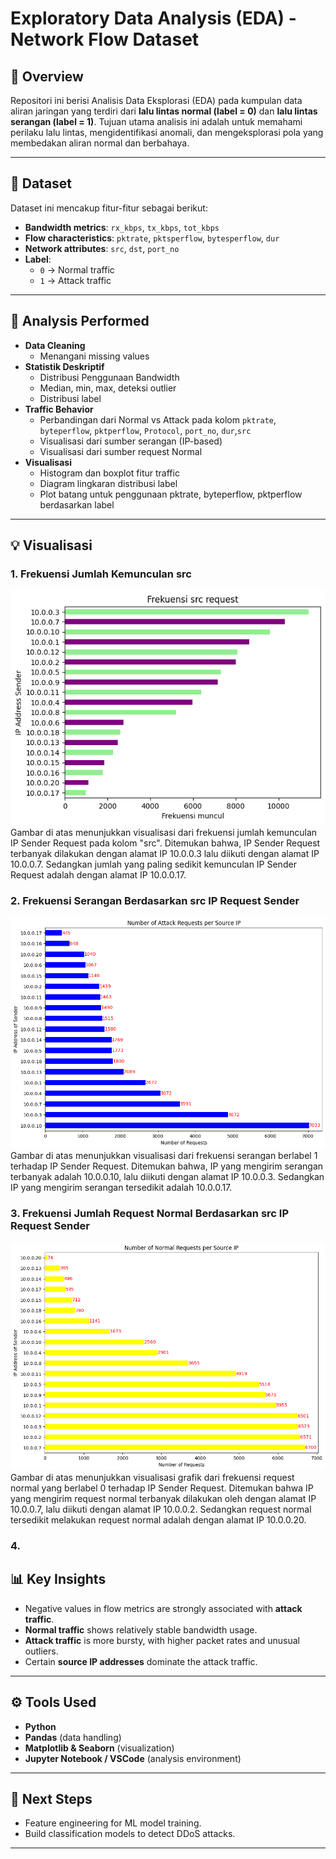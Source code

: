 # Exploratory Data Analysis (EDA) - Network Flow Dataset

## 📌 Overview
Repositori ini berisi Analisis Data Eksplorasi (EDA) pada kumpulan data aliran jaringan yang terdiri dari **lalu ​​lintas normal (label = 0)** dan **lalu ​​lintas serangan (label = 1)**. Tujuan utama analisis ini adalah untuk memahami perilaku lalu lintas, mengidentifikasi anomali, dan mengeksplorasi pola yang membedakan aliran normal dan berbahaya.

---

## 📂 Dataset
Dataset ini mencakup fitur-fitur sebagai berikut:
- **Bandwidth metrics**: `rx_kbps`, `tx_kbps`, `tot_kbps`
- **Flow characteristics**: `pktrate`, `pktsperflow`, `bytesperflow`, `dur`
- **Network attributes**: `src`, `dst`, `port_no`
- **Label**:  
  - `0` → Normal traffic  
  - `1` → Attack traffic  

---

## 🔎 Analysis Performed
- **Data Cleaning**  
  - Menangani missing values    
- **Statistik Deskriptif**  
  - Distribusi Penggunaan Bandwidth  
  - Median, min, max, deteksi outlier
  - Distribusi label  
- **Traffic Behavior**  
  - Perbandingan dari Normal vs Attack pada kolom `pktrate`, `byteperflow`, `pktperflow`, `Protocol`, `port_no`, `dur`,`src`  
  - Visualisasi dari sumber serangan (IP-based)
  - Visualisasi dari sumber request Normal  
- **Visualisasi**  
  - Histogram dan boxplot fitur traffic  
  - Diagram lingkaran distribusi label  
  - Plot batang untuk penggunaan pktrate, byteperflow, pktperflow berdasarkan label  

---

## 💡 Visualisasi 
 ### 1. Frekuensi Jumlah Kemunculan src 
 ![Jumlah kemunculan src](Assets/Jumlah%20Frekuensi%20src%20request%20terhadap%20IP%20Sender.png)<br>
 Gambar di atas menunjukkan visualisasi dari frekuensi jumlah kemunculan IP Sender Request pada kolom "src". Ditemukan bahwa, IP Sender Request terbanyak dilakukan dengan alamat IP 10.0.0.3 lalu diikuti dengan alamat IP 10.0.0.7. Sedangkan jumlah yang paling sedikit kemunculan IP Sender Request adalah dengan alamat IP 10.0.0.17.
 ### 2. Frekuensi Serangan Berdasarkan src IP Request Sender
 ![Serangan Berdasarkan src](Assets/Jumlah%20serangan%20terhadap%20IP%20Sender%20Request.png)<br>
 Gambar di atas menunjukkan visualisasi dari frekuensi serangan berlabel 1 terhadap IP Sender Request. Ditemukan bahwa, IP yang mengirim serangan terbanyak adalah 10.0.0.10, lalu diikuti dengan alamat IP 10.0.0.3. Sedangkan IP yang mengirim serangan tersedikit adalah 10.0.0.17. 
 ### 3. Frekuensi Jumlah Request Normal Berdasarkan src IP Request Sender
 ![Request Normal Berdasarkan src](Assets/Jumlah%20Normal%20Request%20terhadap%20IP%20Sender.png)<br>
 Gambar di atas menunjukkan visualisasi grafik dari frekuensi request normal yang berlabel 0 terhadap IP Sender Request. Ditemukan bahwa IP yang mengirim request normal terbanyak dilakukan oleh dengan alamat IP 10.0.0.7, lalu diikuti dengan alamat IP 10.0.0.2. Sedangkan request normal tersedikit melakukan request normal adalah dengan alamat IP 10.0.0.20.
### 4. 



## 📊 Key Insights
- Negative values in flow metrics are strongly associated with **attack traffic**.  
- **Normal traffic** shows relatively stable bandwidth usage.  
- **Attack traffic** is more bursty, with higher packet rates and unusual outliers.  
- Certain **source IP addresses** dominate the attack traffic.  

---

## ⚙️ Tools Used
- **Python**  
- **Pandas** (data handling)  
- **Matplotlib & Seaborn** (visualization)  
- **Jupyter Notebook / VSCode** (analysis environment)  

---

## 🚀 Next Steps
- Feature engineering for ML model training.  
- Build classification models to detect DDoS attacks.   

---